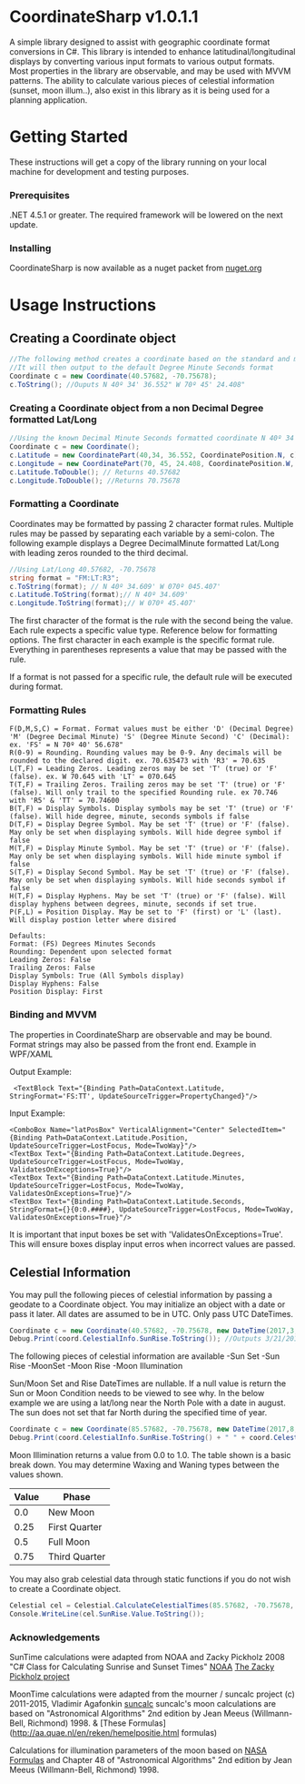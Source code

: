 # CoordinateSharp v1.0.1.1
A simple library designed to assist with geographic coordinate format conversions in C#. This library is intended to enhance latitudinal/longitudinal displays by converting various input formats to various output formats. Most properties in the library are observable, and may be used with MVVM patterns. The ability to calculate various pieces of celestial information (sunset, moon illum..), also exist in this library as it is being used for a planning application.

# Getting Started
These instructions will get a copy of the library running on your local machine for development and testing purposes.

### Prerequisites
.NET 4.5.1 or greater. The required framework will be lowered on the next update.

### Installing
CoordinateSharp is now available as a nuget packet from [nuget.org](https://www.nuget.org/packages/CoordinateSharp/)

# Usage Instructions

## Creating a Coordinate object

```C#
//The following method creates a coordinate based on the standard and most widely used Decimal Degree format.
//It will then output to the default Degree Minute Seconds format
Coordinate c = new Coordinate(40.57682, -70.75678);
c.ToString(); //Ouputs N 40º 34' 36.552" W 70º 45' 24.408"
```
### Creating a Coordinate object from a non Decimal Degree formatted Lat/Long

```C#
//Using the known Decimal Minute Seconds formatted coordinate N 40º 34' 36.552" W 70º 45' 24.408"
Coordinate c = new Coordinate();
c.Latitude = new CoordinatePart(40,34, 36.552, CoordinatePosition.N, c);
c.Longitude = new CoordinatePart(70, 45, 24.408, CoordinatePosition.W, c);
c.Latitude.ToDouble(); // Returns 40.57682
c.Longitude.ToDouble(); //Returns 70.75678
```
### Formatting a Coordinate

Coordinates may be formatted by passing 2 character format rules. Multiple rules may be passed by separating each variable by a semi-colon. The following example displays a Degree DecimalMinute formatted Lat/Long with leading zeros rounded to the third decimal.
```C#
//Using Lat/Long 40.57682, -70.75678 
string format = "FM:LT:R3";
c.ToString(format); // N 40º 34.609' W 070º 045.407'
c.Latitude.ToString(format);// N 40º 34.609'
c.Longitude.ToString(format);// W 070º 45.407'
```

The first character of the format is the rule with the second being the value. Each rule expects a specific value type. Reference below for formatting options. The first character in each example is the specific format rule. Everything in parentheses represents a value that may be passed with the rule.

If a format is not passed for a specific rule, the default rule will be executed during format.

### Formatting Rules

```
F(D,M,S,C) = Format. Format values must be either 'D' (Decimal Degree) 'M' (Degree Decimal Minute) 'S' (Degree Minute Second) 'C' (Decimal): ex. 'FS' = N 70º 40' 56.678"
R(0-9) = Rounding. Rounding values may be 0-9. Any decimals will be rounded to the declared digit. ex. 70.635473 with 'R3' = 70.635
L(T,F) = Leading Zeros. Leading zeros may be set 'T' (true) or 'F' (false). ex. W 70.645 with 'LT' = 070.645
T(T,F) = Trailing Zeros. Trailing zeros may be set 'T' (true) or 'F' (false). Will only trail to the specified Rounding rule. ex 70.746 with 'R5' & 'TT' = 70.74600
B(T,F) = Display Symbols. Display symbols may be set 'T' (true) or 'F' (false). Will hide degree, minute, seconds symbols if false
D(T,F) = Display Degree Symbol. May be set 'T' (true) or 'F' (false). May only be set when displaying symbols. Will hide degree symbol if false
M(T,F) = Display Minute Symbol. May be set 'T' (true) or 'F' (false). May only be set when displaying symbols. Will hide minute symbol if false
S(T,F) = Display Second Symbol. May be set 'T' (true) or 'F' (false). May only be set when displaying symbols. Will hide seconds symbol if false
H(T,F) = Display Hyphens. May be set 'T' (true) or 'F' (false). Will display hyphens between degrees, minute, seconds if set true.
P(F,L) = Position Display. May be set to 'F' (first) or 'L' (last). Will display postion letter where disired

Defaults:
Format: (FS) Degrees Minutes Seconds
Rounding: Dependent upon selected format
Leading Zeros: False
Trailing Zeros: False
Display Symbols: True (All Symbols display)
Display Hyphens: False
Position Display: First        
```

### Binding and MVVM

The properties in CoordinateSharp are observable and may be bound. Format strings may also be passed from the front end. Example in WPF/XAML

Output Example:
```XAML
 <TextBlock Text="{Binding Path=DataContext.Latitude, StringFormat='FS:TT', UpdateSourceTrigger=PropertyChanged}"/>
 ```
 Input Example:
 ```XAML
 <ComboBox Name="latPosBox" VerticalAlignment="Center" SelectedItem="{Binding Path=DataContext.Latitude.Position, UpdateSourceTrigger=LostFocus, Mode=TwoWay}"/>
 <TextBox Text="{Binding Path=DataContext.Latitude.Degrees, UpdateSourceTrigger=LostFocus, Mode=TwoWay, ValidatesOnExceptions=True}"/>
 <TextBox Text="{Binding Path=DataContext.Latitude.Minutes, UpdateSourceTrigger=LostFocus, Mode=TwoWay, ValidatesOnExceptions=True}"/>
 <TextBox Text="{Binding Path=DataContext.Latitude.Seconds, StringFormat={}{0:0.####}, UpdateSourceTrigger=LostFocus, Mode=TwoWay, ValidatesOnExceptions=True}"/>
 ```
 
 It is important that input boxes be set with 'ValidatesOnExceptions=True'. This will ensure boxes display input erros when incorrect values are passed.
 
 ## Celestial Information
 
 You may pull the following pieces of celestial information by passing a geodate to a Coordinate object. You may initialize an object with a date or pass it later. All dates are assumed to be in UTC. Only pass UTC DateTimes.

  ```C#
  Coordinate c = new Coordinate(40.57682, -70.75678, new DateTime(2017,3,21));
  Debug.Print(coord.CelestialInfo.SunRise.ToString()); //Outputs 3/21/2017 10:44:00 AM
  ```
  
  The following pieces of celestial information are available
    -Sun Set
    -Sun Rise
    -MoonSet
    -Moon Rise
    -Moon Illumination
    
  Sun/Moon Set and Rise DateTimes are nullable. If a null value is return the Sun or Moon Condition needs to be viewed to see why. In the below example we are using a lat/long near the North Pole with a date in august. The sun does not set that far North during the specified time of year.
  
   ```C#
  Coordinate c = new Coordinate(85.57682, -70.75678, new DateTime(2017,8,21));
  Debug.Print(coord.CelestialInfo.SunRise.ToString() + " " + coord.CelestialInfo.SunCondition); //Outputs UpAllDay
  ```
  
   Moon Illimination returns a value from 0.0 to 1.0. The table shown is a basic break down. You may determine Waxing and Waning types between the values shown.
  
|Value |Phase          |
| ---- | ------------- |
| 0.0  | New Moon      |
| 0.25 | First Quarter |
| 0.5  | Full Moon     |
| 0.75 | Third Quarter |

  You may also grab celestial data through static functions if you do not wish to create a Coordinate object.
  
  ```C#
  Celestial cel = Celestial.CalculateCelestialTimes(85.57682, -70.75678, new DateTime(2017,8,21));
  Console.WriteLine(cel.SunRise.Value.ToString());
  ```
   
### Acknowledgements

SunTime calculations were adapted from NOAA and Zacky Pickholz 2008 "C# Class for Calculating Sunrise and Sunset Times" 
 [NOAA](https://www.esrl.noaa.gov/gmd/grad/solcalc/main.js)
 [The Zacky Pickholz project](https://www.codeproject.com/Articles/29306/C-Class-for-Calculating-Sunrise-and-Sunset-Times)

MoonTime calculations were adapted from the mourner / suncalc project (c) 2011-2015, Vladimir Agafonkin [suncalc](https://github.com/mourner/suncalc/blob/master/suncalc.js)
suncalc's moon calculations are based on "Astronomical Algorithms" 2nd edition by Jean Meeus (Willmann-Bell, Richmond) 1998.
 & [These Formulas](http://aa.quae.nl/en/reken/hemelpositie.html formulas)

Calculations for illumination parameters of the moon based on [NASA Formulas](http://idlastro.gsfc.nasa.gov/ftp/pro/astro/mphase.pro) and Chapter 48 of "Astronomical Algorithms" 2nd edition by Jean Meeus (Willmann-Bell, Richmond) 1998.
  
  
